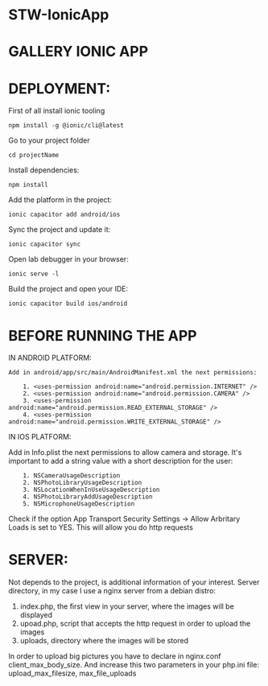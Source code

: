 
#   STW-IonicApp        #
#   GALLERY IONIC APP   #         


# DEPLOYMENT: #

First of all install ionic tooling

    npm install -g @ionic/cli@latest
    
Go to your project folder

    cd projectName

Install dependencies:

    npm install

Add the platform in the project:

    ionic capacitor add android/ios
    
Sync the project and update it:
    
    ionic capacitor sync
    
Open lab debugger in your browser:
    
    ionic serve -l
    
Build the project and open your IDE:

    ionic capacitor build ios/android
    
    
# BEFORE RUNNING THE APP #

IN ANDROID PLATFORM:

    Add in android/app/src/main/AndroidManifest.xml the next permissions:
    
        1. <uses-permission android:name="android.permission.INTERNET" />
        2. <uses-permission android:name="android.permission.CAMERA" />
        3. <uses-permission android:name="android.permission.READ_EXTERNAL_STORAGE" />
        4. <uses-permission android:name="android.permission.WRITE_EXTERNAL_STORAGE" />

    
IN IOS PLATFORM:
    
 Add in Info.plist the next permissions to allow camera and storage.
 It's important to add a string value with a short description for the user:
    
        1. NSCameraUsageDescription
        2. NSPhotoLibraryUsageDescription
        3. NSLocationWhenInUseUsageDescription
        4. NSPhotoLibraryAddUsageDescription
        5. NSMicrophoneUsageDescription
        
 Check if the option App Transport Security Settings -> Allow Arbritary Loads is set to YES.
 This will allow you do http requests



# SERVER: #
 
 Not depends to the project, is additional information of your interest.
 Server directory, in my case I use a nginx server from a debian distro:
 
 1. index.php, the first view in your server, where the images will be displayed
 2. upoad.php, script that accepts the http request in order to upload the images
 3. uploads, directory where the images will be stored
 
 In order to upload big pictures you have to declare in nginx.conf client_max_body_size.
 And increase this two parameters in your php.ini file: upload_max_filesize, max_file_uploads
  
    
